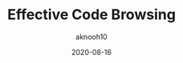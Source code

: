 ---
author: aknooh10
date: 2020-08-16
permalink: false
tags:
  - code-reviews
  - browsing
  - meta
target_url: https://noahan.me/posts/effective-code-browsing-part1/
title: Effective Code Browsing
---